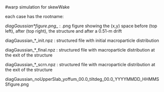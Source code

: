 #warp simulation for skewWake


each case has the rootname: 

__diagGaussian_*figure.png__ :  .png figure showing the (x,y) space 
                              before (top left), after (top right), 
			      the structure and after a 0.51-m drift
			      
diagGaussian_*_init.npz      :  structured file with initial macroparticle 
                              distribution			      

diagGaussian_*_final.npz      : structured file with macroparticle 
                              distribution at the exit of the structure
			      
diagGaussian_*_scrn.npz      : structured file with macroparticle 
                              distribution at the exit of the structure
			      
	     		      

diagGaussian_noUpperSlab_yoffum_00.0_tiltdeg_00.0_YYYYMMDD_HHMMSSfigure.png
